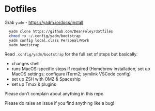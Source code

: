 # Dotfiles

Grab `yadm` - https://yadm.io/docs/install

```bash
  yadm clone https://github.com/DeanFoley/dotfiles
  chmod +x ~/.config/yadm/bootstrap
  yadm config local.class Personal/Work
  yadm bootstrap
```

Read `.config/yadm/bootstrap` for the full set of steps but basically:

 - changes shell
 - runs MacOS-specific steps if required (Homebrew installation; set up MacOS settings; configure iTerm2; symlink VSCode config)
 - set up ZSH with OMZ & Spaceship
 - set up Tmux & plugins

Please don't complain about anything in this repo.

Please do raise an issue if you find anything like a bug!

